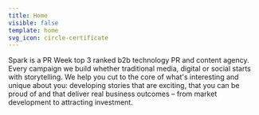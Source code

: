 ```yaml
---
title: Home
visible: false
template: home
svg_icon: circle-certificate
---
```


Spark is a PR Week top 3 ranked b2b technology PR and content agency. Every campaign we build whether traditional media, digital or social starts with storytelling. We help you cut to the core of what's interesting and unique about you: developing stories that are exciting, that you can be proud of and that deliver real business outcomes &ndash; from market development to attracting investment.
